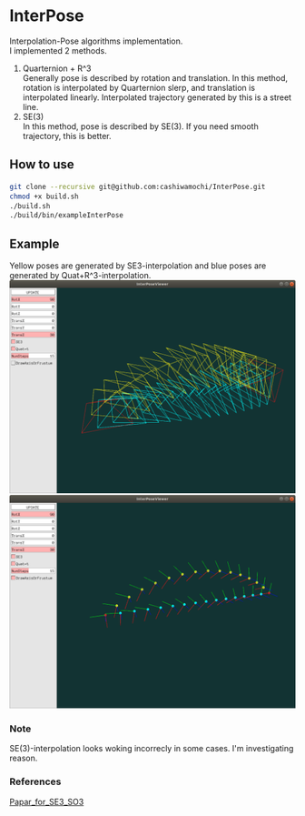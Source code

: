 # InterPose
Interpolation-Pose algorithms implementation.  
I implemented 2 methods.   
1. Quarternion + R^3  
Generally pose is described by rotation and translation. In this method, rotation is interpolated by Quarternion slerp, and translation is interpolated linearly. Interpolated trajectory generated by this is a street line. 
2. SE(3)  
In this method, pose is described by SE(3). If you need smooth trajectory, this is better.

## How to use
```bash
git clone --recursive git@github.com:cashiwamochi/InterPose.git
chmod +x build.sh
./build.sh
./build/bin/exampleInterPose
```

## Example
Yellow poses are generated by SE3-interpolation and blue poses are generated by Quat+R^3-interpolation.
![frustum-mode](./images/frustum.png)
![axis-mode](./images/axis.png)

### Note
SE(3)-interpolation looks woking incorrecly in some cases. I'm investigating reason.

### References
[Papar_for_SE3_SO3](https://gist.github.com/cashiwamochi/05df51370ccd1d14827fbbaba88e9cce)